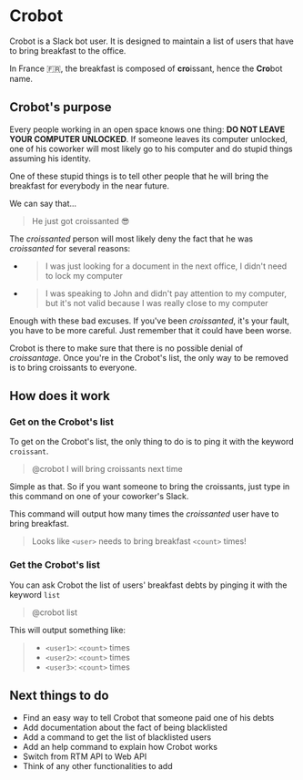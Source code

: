 # Crobot

Crobot is a Slack bot user. It is designed to maintain a list of users that have to bring breakfast to the office.

In France :fr:, the breakfast is composed of **cro**issant, hence the **Cro**bot name.

## Crobot's purpose

Every people working in an open space knows one thing: **DO NOT LEAVE YOUR COMPUTER UNLOCKED**. If someone leaves its computer unlocked, one of his coworker will most likely go to his computer and do stupid things assuming his identity.

One of these stupid things is to tell other people that he will bring the breakfast for everybody in the near future.

We can say that...

> He just got croissanted :sunglasses:

The *croissanted* person will most likely deny the fact that he was *croissanted* for several reasons:

- > I was just looking for a document in the next office, I didn't need to lock my computer

- > I was speaking to John and didn't pay attention to my computer, but it's not valid because I was really close to my computer

Enough with these bad excuses. If you've been *croissanted*, it's your fault, you have to be more careful. Just remember that it could have been worse.

Crobot is there to make sure that there is no possible denial of *croissantage*. Once you're in the Crobot's list, the only way to be removed is to bring croissants to everyone.

## How does it work

### Get on the Crobot's list

To get on the Crobot's list, the only thing to do is to ping it with the keyword `croissant`.

> @crobot I will bring croissants next time

Simple as that. So if you want someone to bring the croissants, just type in this command on one of your coworker's Slack.

This command will output how many times the *croissanted* user have to bring breakfast.

> Looks like `<user>` needs to bring breakfast `<count>` times!

### Get the Crobot's list
You can ask Crobot the list of users' breakfast debts by pinging it with the keyword `list`

> @crobot list

This will output something like:

> - `<user1>`: `<count>` times
> - `<user2>`: `<count>` times
> - `<user3>`: `<count>` times


## Next things to do
- Find an easy way to tell Crobot that someone paid one of his debts
- Add documentation about the fact of being blacklisted
- Add a command to get the list of blacklisted users
- Add an help command to explain how Crobot works
- Switch from RTM API to Web API
- Think of any other functionalities to add
